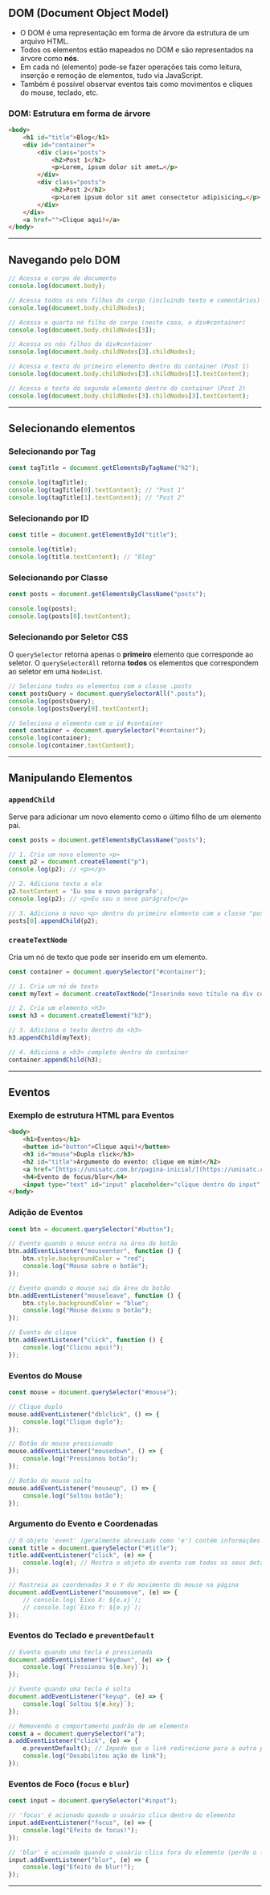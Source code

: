 ## DOM (Document Object Model)

* O DOM é uma representação em forma de árvore da estrutura de um arquivo HTML.
* Todos os elementos estão mapeados no DOM e são representados na árvore como **nós**.
* Em cada nó (elemento) pode-se fazer operações tais como leitura, inserção e remoção de elementos, tudo via JavaScript.
* Também é possível observar eventos tais como movimentos e cliques do mouse, teclado, etc.

### DOM: Estrutura em forma de árvore

```html
<body>
    <h1 id="title">Blog</h1>
    <div id="container">
        <div class="posts">
            <h2>Post 1</h2>
            <p>Lorem, ipsum dolor sit amet…</p>
        </div>
        <div class="posts">
            <h2>Post 2</h2>
            <p>Lorem ipsum dolor sit amet consectetur adipisicing…</p>
        </div>
    </div>
    <a href="">Clique aqui!</a>
</body>
```

---

## Navegando pelo DOM

```javascript
// Acessa o corpo do documento
console.log(document.body);

// Acessa todos os nós filhos do corpo (incluindo texto e comentários)
console.log(document.body.childNodes);

// Acessa o quarto nó filho do corpo (neste caso, o div#container)
console.log(document.body.childNodes[3]);

// Acessa os nós filhos do div#container
console.log(document.body.childNodes[3].childNodes);

// Acessa o texto do primeiro elemento dentro do container (Post 1)
console.log(document.body.childNodes[3].childNodes[1].textContent);

// Acessa o texto do segundo elemento dentro do container (Post 2)
console.log(document.body.childNodes[3].childNodes[3].textContent);
```

---

## Selecionando elementos

### Selecionando por Tag

```javascript
const tagTitle = document.getElementsByTagName("h2");

console.log(tagTitle);
console.log(tagTitle[0].textContent); // "Post 1"
console.log(tagTitle[1].textContent); // "Post 2"
```

### Selecionando por ID

```javascript
const title = document.getElementById("title");

console.log(title);
console.log(title.textContent); // "Blog"
```

### Selecionando por Classe

```javascript
const posts = document.getElementsByClassName("posts");

console.log(posts);
console.log(posts[0].textContent);
```

### Selecionando por Seletor CSS

O `querySelector` retorna apenas o **primeiro** elemento que corresponde ao seletor.
O `querySelectorAll` retorna **todos** os elementos que correspondem ao seletor em uma `NodeList`.

```javascript
// Seleciona todos os elementos com a classe .posts
const postsQuery = document.querySelectorAll(".posts");
console.log(postsQuery);
console.log(postsQuery[0].textContent);

// Seleciona o elemento com o id #container
const container = document.querySelector("#container");
console.log(container);
console.log(container.textContent);
```

---

## Manipulando Elementos

### `appendChild`
Serve para adicionar um novo elemento como o último filho de um elemento pai.

```javascript
const posts = document.getElementsByClassName("posts");

// 1. Cria um novo elemento <p>
const p2 = document.createElement("p");
console.log(p2); // <p></p>

// 2. Adiciona texto a ele
p2.textContent = 'Eu sou o novo parágrafo';
console.log(p2); // <p>Eu sou o novo parágrafo</p>

// 3. Adiciona o novo <p> dentro do primeiro elemento com a classe "posts"
posts[0].appendChild(p2);
```

### `createTextNode`
Cria um nó de texto que pode ser inserido em um elemento.

```javascript
const container = document.querySelector("#container");

// 1. Cria um nó de texto
const myText = document.createTextNode("Inserindo novo título na div container");

// 2. Cria um elemento <h3>
const h3 = document.createElement("h3");

// 3. Adiciona o texto dentro do <h3>
h3.appendChild(myText);

// 4. Adiciona o <h3> completo dentro do container
container.appendChild(h3);
```

---

## Eventos

### Exemplo de estrutura HTML para Eventos

```html
<body>
    <h1>Eventos</h1>
    <button id="button">Clique aqui!</button>
    <h3 id="mouse">Duplo click</h3>
    <h2 id="title">Argumento do evento: clique em mim!</h2>
    <a href="[https://unisatc.com.br/pagina-inicial/](https://unisatc.com.br/pagina-inicial/)">Acessar o site</a>
    <h4>Evento de focus/blur</h4>
    <input type="text" id="input" placeholder="clique dentro do input" />
</body>
```

### Adição de Eventos

```javascript
const btn = document.querySelector("#button");

// Evento quando o mouse entra na área do botão
btn.addEventListener("mouseenter", function () {
    btn.style.backgroundColor = "red";
    console.log("Mouse sobre o botão");
});

// Evento quando o mouse sai da área do botão
btn.addEventListener("mouseleave", function () {
    btn.style.backgroundColor = "blue";
    console.log("Mouse deixou o botão");
});

// Evento de clique
btn.addEventListener("click", function () {
    console.log("Clicou aqui!");
});
```

### Eventos do Mouse

```javascript
const mouse = document.querySelector("#mouse");

// Clique duplo
mouse.addEventListener("dblclick", () => {
    console.log("Clique duplo");
});

// Botão do mouse pressionado
mouse.addEventListener("mousedown", () => {
    console.log("Pressionou botão");
});

// Botão do mouse solto
mouse.addEventListener("mouseup", () => {
    console.log("Soltou botão");
});
```

### Argumento do Evento e Coordenadas

```javascript
// O objeto 'event' (geralmente abreviado como 'e') contém informações sobre o evento
const title = document.querySelector("#title");
title.addEventListener("click", (e) => {
    console.log(e); // Mostra o objeto do evento com todos os seus detalhes
});

// Rastreia as coordenadas X e Y do movimento do mouse na página
document.addEventListener("mousemove", (e) => {
    // console.log(`Eixo X: ${e.x}`);
    // console.log(`Eixo Y: ${e.y}`);
});
```

### Eventos do Teclado e `preventDefault`

```javascript
// Evento quando uma tecla é pressionada
document.addEventListener("keydown", (e) => {
    console.log(`Pressionou ${e.key}`);
});

// Evento quando uma tecla é solta
document.addEventListener("keyup", (e) => {
    console.log(`Soltou ${e.key}`);
});

// Removendo o comportamento padrão de um elemento
const a = document.querySelector("a");
a.addEventListener("click", (e) => {
    e.preventDefault(); // Impede que o link redirecione para a outra página
    console.log("Desabilitou ação do link");
});
```

### Eventos de Foco (`focus` e `blur`)

```javascript
const input = document.querySelector("#input");

// 'focus' é acionado quando o usuário clica dentro do elemento
input.addEventListener("focus", (e) => {
    console.log("Efeito de focus!");
});

// 'blur' é acionado quando o usuário clica fora do elemento (perde o foco)
input.addEventListener("blur", (e) => {
    console.log("Efeito de blur!");
});
```
---
